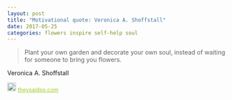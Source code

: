 ```yaml
---
layout: post
title: "Motivational quote: Veronica A. Shoffstall"
date: 2017-05-25
categories: flowers inspire self-help soul
---
```

> Plant your own garden and decorate your own soul, instead of waiting for someone to bring you flowers.

Veronica A. Shoffstall

<span style="z-index:50;font-size:0.9em;"><img src="https://theysaidso.com/branding/theysaidso.png" height="20" width="20" alt="theysaidso.com"/><a href="https://theysaidso.com" title="Powered by quotes from theysaidso.com" style="color: #9fcc25; margin-left: 4px; vertical-align: middle;">theysaidso.com</a></span>
